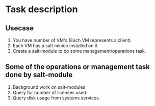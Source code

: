 # Task description

## Usecase

1. You have number of VM's (Each VM represents a client)
2. Each VM has a salt minion installed on it.
3. Create a salt-module to do some management/operations task.

## Some of the operations or management task done by salt-module
1. Background work on salt-modules
2. Query for number of licenses used.
3. Query disk usage from systems services.

